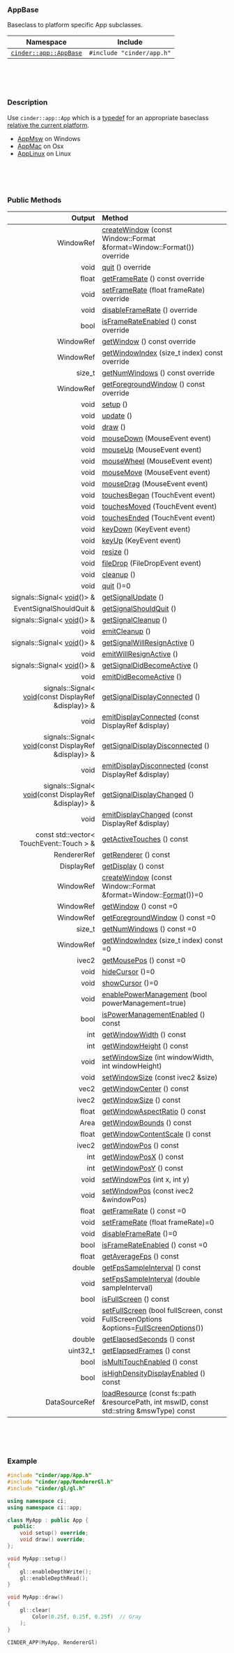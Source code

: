 ### AppBase

Baseclass to platform specific App subclasses.

| Namespace                | Include
|--------------------------|-------------|
| [`cinder::app::AppBase`] | `#include "cinder/app.h"`


[`cinder::app::AppBase`]: https://libcinder.org/docs/branch/master/classcinder_1_1app_1_1_app_base.html

<br>
<br>
<br>

### Description

Use `cinder::app::App` which is a [typedef] for an appropriate baseclass [relative the current platform][platform].

- [AppMsw](AppMsw.md) on Windows
- [AppMac](AppMac.md) on Osx
- [AppLinux](AppLinux.md) on Linux

[typedef]: http://en.cppreference.com/w/cpp/language/typedef
[platform]: https://github.com/cinder/Cinder/blob/e50d9d206824617b2833d89865ee48e06a0e8cfb/include/cinder/app/App.h

<br>
<br>
<br>

### Public Methods


| Output        | Method                                                      |
|--------------:|:------------------------------------------------------------|
|      WindowRef| [createWindow](cinder__app__AppMsw.createWindow.md) (const Window::Format &format=Window::Format()) override
|          void | [quit](cinder__app__AppMsw.quit.md) () override
|         float | [getFrameRate](cinder__app__AppMsw.getFrameRate.md) () const override
|          void | [setFrameRate](cinder__app__AppMsw.setFrameRate.md) (float frameRate) override
|          void | [disableFrameRate](cinder__app__AppMsw.disableFrameRate.md) () override
|          bool | [isFrameRateEnabled](cinder__app__AppMsw.isFrameRateEnabled.md) () const override
|     WindowRef | [getWindow](cinder__app__AppMsw.getWindow.md) () const override
|     WindowRef | [getWindowIndex](cinder__app__AppMsw.getWindowIndex.md) (size_t index) const override
|        size_t | [getNumWindows](cinder__app__AppMsw.getNumWindows.md) () const override
|     WindowRef | [getForegroundWindow](cinder__app__AppMsw.getForegroundWindow.md) () const override
| void          | [setup](cinder__app__AppBase.setup.md) ()
| void          | [update](cinder__app__AppBase.update.md) ()
| void          | [draw](cinder__app__AppBase.draw.md) ()
| void          | [mouseDown](cinder__app__AppBase.mouseDown.md) (MouseEvent event)
| void          | [mouseUp](cinder__app__AppBase.mouseUp.md) (MouseEvent event)
| void          | [mouseWheel](cinder__app__AppBase.mouseWheel.md) (MouseEvent event)
| void          | [mouseMove](cinder__app__AppBase.mouseMove.md) (MouseEvent event)
| void          | [mouseDrag](cinder__app__AppBase.mouseDrag.md) (MouseEvent event)
| void          | [touchesBegan](cinder__app__AppBase.touchesBegan.md) (TouchEvent event)
| void          | [touchesMoved](cinder__app__AppBase.touchesMoved.md) (TouchEvent event)
| void          | [touchesEnded](cinder__app__AppBase.touchesEnded.md) (TouchEvent event)
| void          | [keyDown](cinder__app__AppBase.keyDown.md) (KeyEvent event)
| void          | [keyUp](cinder__app__AppBase.keyUp.md) (KeyEvent event)
| void          | [resize](cinder__app__AppBase.resize.md) ()
| void          | [fileDrop](cinder__app__AppBase.fileDrop.md) (FileDropEvent event)
| void          | [cleanup](cinder__app__AppBase.cleanup.md) ()
| void          | [quit](cinder__app__AppBase.quit.md) ()=0
| signals::Signal< [void](cinder__app__AppBase.void.md)()> & | [getSignalUpdate](cinder__app__AppBase.getSignalUpdate.md) ()
| EventSignalShouldQuit &    | [getSignalShouldQuit](cinder__app__AppBase.getSignalShouldQuit.md) ()
| signals::Signal< [void](cinder__app__AppBase.void.md)()> & | [getSignalCleanup](cinder__app__AppBase.getSignalCleanup.md) ()
| void          | [emitCleanup](cinder__app__AppBase.emitCleanup.md) ()
| signals::Signal< [void](cinder__app__AppBase.void.md)()> & | [getSignalWillResignActive](cinder__app__AppBase.getSignalWillResignActive.md) ()
| void          | [emitWillResignActive](cinder__app__AppBase.emitWillResignActive.md) ()
| signals::Signal< [void](cinder__app__AppBase.void.md)()> & | [getSignalDidBecomeActive](cinder__app__AppBase.getSignalDidBecomeActive.md) ()
| void          | [emitDidBecomeActive](cinder__app__AppBase.emitDidBecomeActive.md) ()
| signals::Signal< [void](cinder__app__AppBase.void.md)(const DisplayRef &display)> & | [getSignalDisplayConnected](cinder__app__AppBase.getSignalDisplayConnected.md) ()
| void          | [emitDisplayConnected](cinder__app__AppBase.emitDisplayConnected.md) (const DisplayRef &display)
| signals::Signal< [void](cinder__app__AppBase.void.md)(const DisplayRef &display)> & | [getSignalDisplayDisconnected](cinder__app__AppBase.getSignalDisplayDisconnected.md) ()
| void          | [emitDisplayDisconnected](cinder__app__AppBase.emitDisplayDisconnected.md) (const DisplayRef &display)
| signals::Signal< [void](cinder__app__AppBase.void.md)(const DisplayRef &display)> & | [getSignalDisplayChanged](cinder__app__AppBase.getSignalDisplayChanged.md) ()
| void          | [emitDisplayChanged](cinder__app__AppBase.emitDisplayChanged.md) (const DisplayRef &display)
| const std::vector< TouchEvent::Touch > & | [getActiveTouches](cinder__app__AppBase.getActiveTouches.md) () const
| RendererRef   | [getRenderer](cinder__app__AppBase.getRenderer.md) () const
| DisplayRef   | [getDisplay](cinder__app__AppBase.getDisplay.md) () const
| WindowRef   | [createWindow](cinder__app__AppBase.createWindow.md) (const Window::Format &format=Window::[Format](cinder__app__AppBase.Format.md)())=0
| WindowRef   | [getWindow](cinder__app__AppBase.getWindow.md) () const =0
| WindowRef   | [getForegroundWindow](cinder__app__AppBase.getForegroundWindow.md) () const =0
| size_t   | [getNumWindows](cinder__app__AppBase.getNumWindows.md) () const =0
| WindowRef   | [getWindowIndex](cinder__app__AppBase.getWindowIndex.md) (size_t index) const =0
| ivec2   | [getMousePos](cinder__app__AppBase.getMousePos.md) () const =0
| void   | [hideCursor](cinder__app__AppBase.hideCursor.md) ()=0
| void   | [showCursor](cinder__app__AppBase.showCursor.md) ()=0
| void   | [enablePowerManagement](cinder__app__AppBase.enablePowerManagement.md) (bool powerManagement=true)
| bool   | [isPowerManagementEnabled](cinder__app__AppBase.isPowerManagementEnabled.md) () const
| int   | [getWindowWidth](cinder__app__AppBase.getWindowWidth.md) () const
| int   | [getWindowHeight](cinder__app__AppBase.getWindowHeight.md) () const
| void   | [setWindowSize](cinder__app__AppBase.setWindowSize.md) (int windowWidth, int windowHeight)
| void   | [setWindowSize](cinder__app__AppBase.setWindowSize.md) (const ivec2 &size)
| vec2   | [getWindowCenter](cinder__app__AppBase.getWindowCenter.md) () const
| ivec2   | [getWindowSize](cinder__app__AppBase.getWindowSize.md) () const
| float   | [getWindowAspectRatio](cinder__app__AppBase.getWindowAspectRatio.md) () const
| Area   | [getWindowBounds](cinder__app__AppBase.getWindowBounds.md) () const
| float   | [getWindowContentScale](cinder__app__AppBase.getWindowContentScale.md) () const
| ivec2   | [getWindowPos](cinder__app__AppBase.getWindowPos.md) () const
| int   | [getWindowPosX](cinder__app__AppBase.getWindowPosX.md) () const
| int   | [getWindowPosY](cinder__app__AppBase.getWindowPosY.md) () const
| void   | [setWindowPos](cinder__app__AppBase.setWindowPos.md) (int x, int y)
| void   | [setWindowPos](cinder__app__AppBase.setWindowPos.md) (const ivec2 &windowPos)
| float   | [getFrameRate](cinder__app__AppBase.getFrameRate.md) () const =0
| void   | [setFrameRate](cinder__app__AppBase.setFrameRate.md) (float frameRate)=0
| void   | [disableFrameRate](cinder__app__AppBase.disableFrameRate.md) ()=0
| bool   | [isFrameRateEnabled](cinder__app__AppBase.isFrameRateEnabled.md) () const =0
| float   | [getAverageFps](cinder__app__AppBase.getAverageFps.md) () const
| double   | [getFpsSampleInterval](cinder__app__AppBase.getFpsSampleInterval.md) () const
| void   | [setFpsSampleInterval](cinder__app__AppBase.setFpsSampleInterval.md) (double sampleInterval)
| bool   | [isFullScreen](cinder__app__AppBase.isFullScreen.md) () const
| void   | [setFullScreen](cinder__app__AppBase.setFullScreen.md) (bool fullScreen, const FullScreenOptions &options=[FullScreenOptions](cinder__app__AppBase.FullScreenOptions.md)())
| double   | [getElapsedSeconds](cinder__app__AppBase.getElapsedSeconds.md) () const
| uint32_t   | [getElapsedFrames](cinder__app__AppBase.getElapsedFrames.md) () const
| bool   | [isMultiTouchEnabled](cinder__app__AppBase.isMultiTouchEnabled.md) () const
| bool   | [isHighDensityDisplayEnabled](cinder__app__AppBase.isHighDensityDisplayEnabled.md) () const
| DataSourceRef   | [loadResource](cinder__app__AppBase.loadResource.md) (const fs::path &resourcePath, int mswID, const std::string &mswType) const

<br>
<br>
<br>

### Example

```cpp
#include "cinder/app/App.h"
#include "cinder/app/RendererGl.h"
#include "cinder/gl/gl.h"

using namespace ci;
using namespace ci::app;

class MyApp : public App {
  public:
	void setup() override;
	void draw() override;
};

void MyApp::setup()
{
	gl::enableDepthWrite();
	gl::enableDepthRead();
}

void MyApp::draw()
{
	gl::clear(
		Color(0.25f, 0.25f, 0.25f)  // Gray
	);
}

CINDER_APP(MyApp, RendererGl)

```